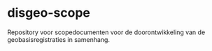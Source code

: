 # disgeo-scope
Repository voor scopedocumenten voor de doorontwikkeling van de geobasisregistraties in samenhang.

